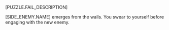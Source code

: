 [PUZZLE.FAIL_DESCRIPTION]

[SIDE_ENEMY.NAME] emerges from the walls. You swear to yourself before engaging with the new enemy.